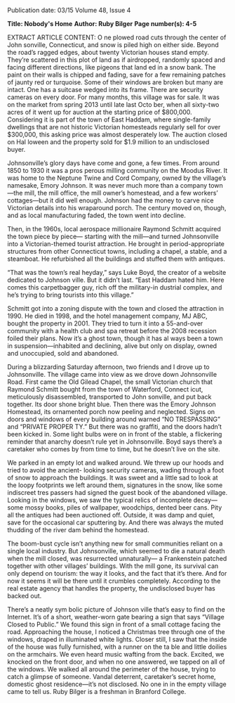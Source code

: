 Publication date: 03/15
Volume 48, Issue 4

**Title: Nobody's Home**
**Author: Ruby Bilger**
**Page number(s): 4-5**

EXTRACT ARTICLE CONTENT:
O
ne plowed road cuts through the center of John­
sonville, Connecticut, and snow is piled high on 
either side. Beyond the road’s ragged edges, about 
twenty Victorian houses stand empty. They’re scattered 
in this plot of land as if airdropped, randomly spaced 
and facing different directions, like pigeons that land­
ed in a snow bank. The paint on their walls is chipped 
and fading, save for a few remaining patches of jaunty 
red or turquoise. Some of their windows are broken 
but many are intact. One has a suitcase wedged into 
its frame. There are security cameras on every door. 
For many months, this village was for sale. It was 
on the market from spring 2013 until late last Octo­
ber, when all sixty-two acres of it went up for auction 
at the starting price of $800,000. Considering it is 
part of the town of East Haddam, where single-family 
dwellings that are not historic Victorian homesteads 
regularly sell for over $300,000, this asking price was 
almost desperately low. The auction closed on Hal­
loween and the property sold for $1.9 million to an 
undisclosed buyer. 

Johnsonville’s glory days have come and gone, a 
few times. From around 1850 to 1930 it was a pros­
perous milling community on the Moodus River. It 
was home to the Neptune Twine and Cord Company, 
owned by the village’s namesake, Emory Johnson. It 
was never much more than a company town—the 
mill, the mill office, the mill owner’s homestead, 
and a few workers’ cottages—but it did well enough. 
Johnson had the money to carve nice Victorian details 
into his wraparound porch. The century moved on, 
though, and as local manufacturing faded, the town 
went into decline.

Then, in the 1960s, local aerospace millionaire 
Raymond Schmitt acquired the town piece by piece—
starting with the mill—and turned Johnsonville into 
a Victorian-themed tourist attraction. He brought in 
period-appropriate structures from other Connecticut 
towns, including a chapel, a stable, and a steamboat. 
He refurbished all the buildings and stuffed them 
with antiques.

“That was the town’s real heyday,” says Luke 
Boyd, the creator of a website dedicated to Johnson­
ville. But it didn’t last. “East Haddam hated him. Here 
comes this carpetbagger guy, rich off the military-in­
dustrial complex, and he’s trying to bring tourists into 
this village.”

Schmitt got into a zoning dispute with the town 
and closed the attraction in 1990. He died in 1998, 
and the hotel management company, MJ ABC, bought 
the property in 2001. They tried to turn it into a 
55-and-over community with a health club and spa 
retreat before the 2008 
recession foiled their 
plans. Now it’s a ghost 
town, though it has al­
ways been a town in 
suspension—inhabited 
and declining, alive but 
only on display, owned 
and unoccupied, sold 
and abandoned.

During a blizzarding 
Saturday afternoon, two 
friends and I drove up to 
Johnsonville. The village came into view as we drove 
down Johnsonville Road. First came the Old Gilead 
Chapel, the small Victorian church that Raymond 
Schmitt bought from the town of Waterford, Connect­
icut, meticulously disassembled, transported to John­
sonville, and put back together. Its door shone bright 
blue. Then there was the Emory Johnson Homestead, 
its ornamented porch now peeling and neglected. 
Signs on doors and windows of every building around 
warned “NO TRESPASSING” and “PRIVATE PROPER­
TY.” But there was no graffiti, and the doors hadn’t 
been kicked in. Some light bulbs were on in front of 
the stable, a flickering reminder that anarchy doesn’t 
rule yet in Johnsonville. Boyd says there’s a caretaker 
who comes by from time to time, but he doesn’t live 
on the site. 

We parked in an empty lot and walked around. 
We threw up our hoods and tried to avoid the ancient-
looking security cameras, wading through a foot of 
snow to approach the buildings. It was sweet and a 
little sad to look at the loopy footprints we left around 
them, signatures in the snow, like some indiscreet tres­
passers had signed the guest book of the abandoned 
village. Looking in the windows, we saw the typical 
relics of incomplete decay—some mossy books, piles 
of wallpaper, woodchips, dented beer cans. Pity all the 
antiques had been auctioned off. Outside, it was damp 
and quiet, save for the occasional car sputtering by. 
And there was always the muted thudding of the river 
dam behind the homestead. 

The boom-bust cycle isn’t anything new for small 
communities reliant on a single local industry. But 
Johnsonville, which seemed to die a natural death 
when the mill closed, was resurrected unnaturally—
a Frankenstein patched together with other villages’ 
buildings. With the mill gone, its survival can only 
depend on tourism: the 
way it looks, and the fact 
that it’s there. And for 
now it seems it will be 
there until it crumbles 
completely. According to 
the real estate agency that 
handles the property, the 
undisclosed buyer has 
backed out. 

There’s a neatly sym­
bolic picture of Johnson­
ville that’s easy to find on 
the Internet. It’s of a short, weather-worn gate bearing 
a sign that says “Village Closed to Public.” We found 
this sign in front of a small cottage facing the road. 
Approaching the house, I noticed a Christmas tree 
through one of the windows, draped in illuminated 
white lights. Closer still, I saw that the inside of the 
house was fully furnished, with a runner on the ta­
ble and little doilies on the armchairs. We even heard 
music wafting from the back. Excited, we knocked 
on the front door, and when no one answered, we 
tapped on all of the windows. We walked all around 
the perimeter of the house, trying to catch a glimpse 
of someone. Vandal deterrent, caretaker’s secret home, 
domestic ghost residence—it’s not disclosed. No one 
in in the empty village came to tell us. 
Ruby Bilger is a freshman 
in Branford College.